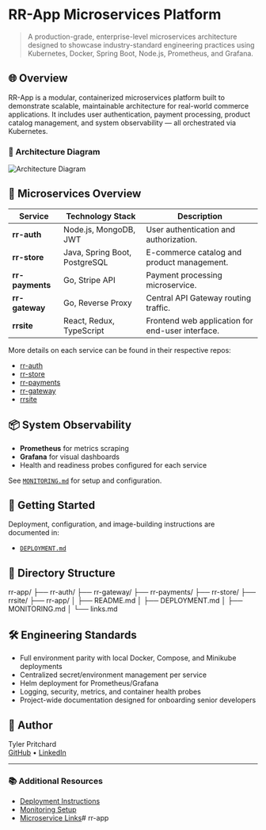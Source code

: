 # RR-App Microservices Platform


> A production-grade, enterprise-level microservices architecture designed to showcase industry-standard engineering practices using Kubernetes, Docker, Spring Boot, Node.js, Prometheus, and Grafana.

## 🌐 Overview

RR-App is a modular, containerized microservices platform built to demonstrate scalable, maintainable architecture for real-world commerce applications. It includes user authentication, payment processing, product catalog management, and system observability — all orchestrated via Kubernetes.

### 📐 Architecture Diagram
![Architecture Diagram](./architecture.png)

## 🧱 Microservices Overview

| Service        | Technology Stack        | Description                                 |
|----------------|-------------------------|---------------------------------------------|
| **rr-auth**    | Node.js, MongoDB, JWT   | User authentication and authorization.     |
| **rr-store**   | Java, Spring Boot, PostgreSQL | E-commerce catalog and product management. |
| **rr-payments**| Go, Stripe API          | Payment processing microservice.            |
| **rr-gateway** | Go, Reverse Proxy       | Central API Gateway routing traffic.        |
| **rrsite**	| React, Redux, TypeScript	|Frontend web application for end-user interface.

More details on each service can be found in their respective repos:
- [rr-auth](https://www.github.com/tyler-pritchard/rr-auth)
- [rr-store](https://www.github.com/tyler-pritchard/rr-store)
- [rr-payments](https://www.github.com/tyler-pritchard/rr-payments)
- [rr-gateway](https://www.github.com/tyler-pritchard/rr-gateway)
- [rrsite](https://www.github.com/tyler-pritchard/rrsite)

## 📦 System Observability

- **Prometheus** for metrics scraping
- **Grafana** for visual dashboards
- Health and readiness probes configured for each service

See [`MONITORING.md`](./MONITORING.md) for setup and configuration.

## 🚀 Getting Started

Deployment, configuration, and image-building instructions are documented in:
- [`DEPLOYMENT.md`](./DEPLOYMENT.md)

## 📂 Directory Structure

rr-app/ 
├── rr-auth/ 
├── rr-gateway/ 
├── rr-payments/ 
├── rr-store/ 
├── rrsite/ 
├── rr-app/ 
│ ├── README.md 
│ ├── DEPLOYMENT.md 
│ ├── MONITORING.md 
│ └── links.md

## 🛠️ Engineering Standards

- Full environment parity with local Docker, Compose, and Minikube deployments
- Centralized secret/environment management per service
- Helm deployment for Prometheus/Grafana
- Logging, security, metrics, and container health probes
- Project-wide documentation designed for onboarding senior developers

## 👤 Author

Tyler Pritchard  
[GitHub](https://github.com/tyler-pritchard) • [LinkedIn](https://linkedin.com/in/tyler-pritchard)

---

### 📚 Additional Resources

- [Deployment Instructions](./DEPLOYMENT.md)
- [Monitoring Setup](./MONITORING.md)
- [Microservice Links](./links.md)# rr-app
